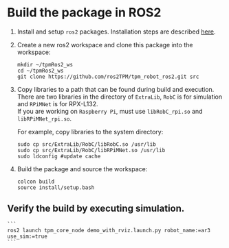 # Build the package in ROS2

1. Install and setup `ros2` packages. Installation steps are described [here](https://docs.ros.org/en/humble/Installation.html).

2. Create a new ros2 workspace and clone this package into the workspace:

    ```
    mkdir ~/tpmRos2_ws
    cd ~/tpmRos2_ws
    git clone https://github.com/ros2TPM/tpm_robot_ros2.git src
    ```

3. Copy libraries to a path that can be found during build and execution.  
   There are two libraries in the directory of `ExtraLib`, `RobC` is for simulation and `RPiMNet` is for RPX-L132.  
   If you are working on `Raspberry Pi`, must use `libRobC_rpi.so` and `libRPiMNet_rpi.so`.

   For example, copy libraries to the system directory:
    ```
    sudo cp src/ExtraLib/RobC/libRobC.so /usr/lib
    sudo cp src/ExtraLib/RobC/libRPiMNet.so /usr/lib
    sudo ldconfig #update cache
    ```

3. Build the package and source the workspace:

    ```
    colcon build
    source install/setup.bash
    ```

## Verify the build by executing simulation.

    ```
    ros2 launch tpm_core_node demo_with_rviz.launch.py robot_name:=ar3 use_sim:=true
    ```
